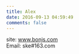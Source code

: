 ```yaml
---
title: Alex
date: 2016-09-13 04:59:49
comments: false
---
```


site: www.bonjs.com<br>
Email: ske#163.com